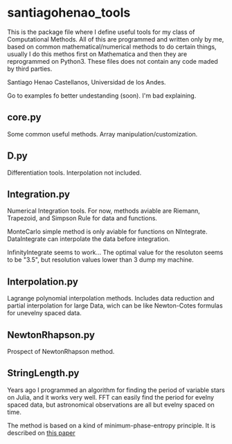 # santiagohenao_tools

This is the package file where I define useful tools for my class of Computational Methods.
All of this are programmed and written only by me, based on common mathematical/numerical methods to do certain things,
usually I do this methos first on Mathematica and then they are reprogrammed on Python3.
These files does not contain any code maded by third parties.

Santiago Henao Castellanos, Universidad de los Andes.

Go to examples fo better undestanding (soon). I'm bad explaining.

## core.py

Some common useful methods. Array manipulation/customization.

## D.py

Differentiation tools. Interpolation not included.

## Integration.py

Numerical Integration tools. For now, methods aviable are Riemann, Trapezoid, and Simpson Rule for data and functions.

MonteCarlo simple method is only aviable for functions on NIntegrate. DataIntegrate can interpolate the data before integration.

InfinityIntegrate seems to work... The optimal value for the resoluton seems to be "3.5", but resolution values lower than 3 dump my machine.

## Interpolation.py

Lagrange polynomial interpolation methods. Includes data reduction and partial interpolation for large Data, wich can be like Newton-Cotes formulas for unevelny spaced data.

## NewtonRhapson.py

Prospect of NewtonRhapson method.

## StringLength.py

Years ago I programmed an algorithm for finding the period of variable stars on Julia, and it works very well. FFT can easily find the period for evelny spaced data, but astronomical observations are all but evelny spaced on time.

The method is based on a kind of minimum-phase-entropy principle. It is described on [this paper](http://paperity.org/p/39394557/a-period-finding-method-for-sparse-randomly-spaced-observations-or-how-long-is-a-piece-of)
